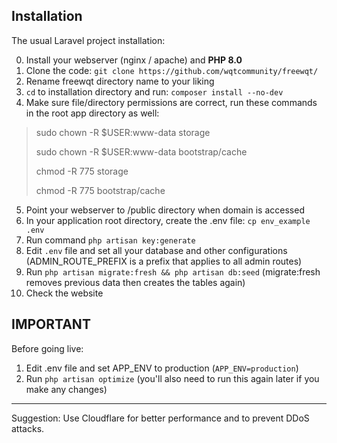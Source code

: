 ## Installation

The usual Laravel project installation:

0. Install your webserver (nginx / apache) and **PHP 8.0**
1. Clone the code: `git clone https://github.com/wqtcommunity/freewqt/`
2. Rename freewqt directory name to your liking
3. `cd` to installation directory and run: `composer install --no-dev`
4. Make sure file/directory permissions are correct, run these commands in the root app directory as well:
> sudo chown -R $USER:www-data storage
> 
> sudo chown -R $USER:www-data bootstrap/cache
> 
> chmod -R 775 storage
> 
> chmod -R 775 bootstrap/cache
5. Point your webserver to /public directory when domain is accessed
6. In your application root directory, create the .env file: `cp env_example .env`
7. Run command `php artisan key:generate`
8. Edit `.env` file and set all your database and other configurations (ADMIN_ROUTE_PREFIX is a prefix that applies to all admin routes)
9. Run `php artisan migrate:fresh && php artisan db:seed` (migrate:fresh removes previous data then creates the tables again)
10. Check the website

## IMPORTANT

Before going live:

1. Edit .env file and set APP_ENV to production (`APP_ENV=production`)
2. Run `php artisan optimize` (you'll also need to run this again later if you make any changes)


----

Suggestion:
Use Cloudflare for better performance and to prevent DDoS attacks.